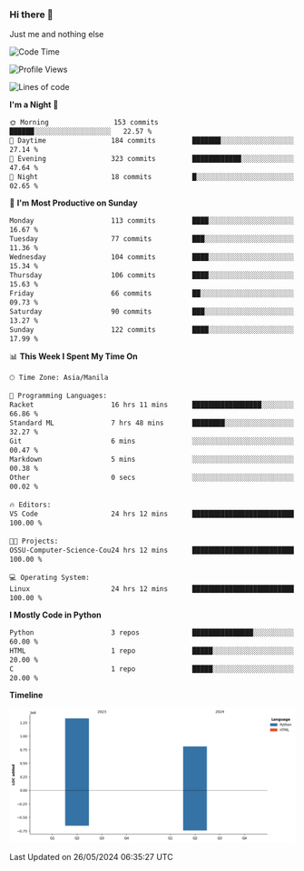 ### Hi there 👋

Just me and nothing else


<!--START_SECTION:waka-->
![Code Time](http://img.shields.io/badge/Code%20Time-313%20hrs%2058%20mins-blue)

![Profile Views](http://img.shields.io/badge/Profile%20Views-27-blue)

![Lines of code](https://img.shields.io/badge/From%20Hello%20World%20I%27ve%20Written-2.1%20million%20lines%20of%20code-blue)

**I'm a Night 🦉** 

```text
🌞 Morning                153 commits         ██████░░░░░░░░░░░░░░░░░░░   22.57 % 
🌆 Daytime                184 commits         ███████░░░░░░░░░░░░░░░░░░   27.14 % 
🌃 Evening                323 commits         ████████████░░░░░░░░░░░░░   47.64 % 
🌙 Night                  18 commits          █░░░░░░░░░░░░░░░░░░░░░░░░   02.65 % 
```
📅 **I'm Most Productive on Sunday** 

```text
Monday                   113 commits         ████░░░░░░░░░░░░░░░░░░░░░   16.67 % 
Tuesday                  77 commits          ███░░░░░░░░░░░░░░░░░░░░░░   11.36 % 
Wednesday                104 commits         ████░░░░░░░░░░░░░░░░░░░░░   15.34 % 
Thursday                 106 commits         ████░░░░░░░░░░░░░░░░░░░░░   15.63 % 
Friday                   66 commits          ██░░░░░░░░░░░░░░░░░░░░░░░   09.73 % 
Saturday                 90 commits          ███░░░░░░░░░░░░░░░░░░░░░░   13.27 % 
Sunday                   122 commits         ████░░░░░░░░░░░░░░░░░░░░░   17.99 % 
```


📊 **This Week I Spent My Time On** 

```text
🕑︎ Time Zone: Asia/Manila

💬 Programming Languages: 
Racket                   16 hrs 11 mins      █████████████████░░░░░░░░   66.86 % 
Standard ML              7 hrs 48 mins       ████████░░░░░░░░░░░░░░░░░   32.27 % 
Git                      6 mins              ░░░░░░░░░░░░░░░░░░░░░░░░░   00.47 % 
Markdown                 5 mins              ░░░░░░░░░░░░░░░░░░░░░░░░░   00.38 % 
Other                    0 secs              ░░░░░░░░░░░░░░░░░░░░░░░░░   00.02 % 

🔥 Editors: 
VS Code                  24 hrs 12 mins      █████████████████████████   100.00 % 

🐱‍💻 Projects: 
OSSU-Computer-Science-Cou24 hrs 12 mins      █████████████████████████   100.00 % 

💻 Operating System: 
Linux                    24 hrs 12 mins      █████████████████████████   100.00 % 
```

**I Mostly Code in Python** 

```text
Python                   3 repos             ███████████████░░░░░░░░░░   60.00 % 
HTML                     1 repo              █████░░░░░░░░░░░░░░░░░░░░   20.00 % 
C                        1 repo              █████░░░░░░░░░░░░░░░░░░░░   20.00 % 
```



**Timeline**

![Lines of Code chart](https://raw.githubusercontent.com/brutist/brutist/main/assets/bar_graph.png)


 Last Updated on 26/05/2024 06:35:27 UTC
<!--END_SECTION:waka-->
